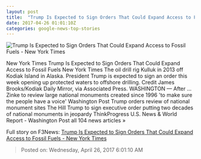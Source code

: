 ```yaml
---
layout: post
title:  "Trump Is Expected to Sign Orders That Could Expand Access to Fossil Fuels - New York Times"
date: 2017-04-26 01:01:10Z
categories: google-news-top-stories
---
```


![Trump Is Expected to Sign Orders That Could Expand Access to Fossil Fuels - New York Times](https://static01.nyt.com/images/2017/04/26/us/26Energy/26Energy-facebookJumbo.jpg)

New York Times Trump Is Expected to Sign Orders That Could Expand Access to Fossil Fuels New York Times The oil drill rig Kulluk in 2013 off Kodiak Island in Alaska. President Trump is expected to sign an order this week opening up protected waters to offshore drilling. Credit James Brooks/Kodiak Daily Mirror, via Associated Press. WASHINGTON — After ... Zinke to review large national monuments created since 1996 'to make sure the people have a voice' Washington Post Trump orders review of national monument sites The Hill Trump to sign executive order putting two decades of national monuments in jeopardy ThinkProgress U.S. News & World Report - Washington Post all 104 news articles »


Full story on F3News: [Trump Is Expected to Sign Orders That Could Expand Access to Fossil Fuels - New York Times](http://www.f3nws.com/n/m4xyfE)

> Posted on: Wednesday, April 26, 2017 6:01:10 AM
